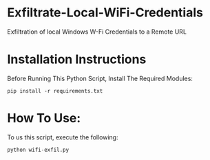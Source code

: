 # Exfiltrate-Local-WiFi-Credentials
Exfiltration of local Windows W-Fi Credentials to a Remote URL

# Installation Instructions
Before Running This Python Script, Install The Required Modules:
```
pip install -r requirements.txt
```

# How To Use:
To us this script, execute the following:
```
python wifi-exfil.py
```
